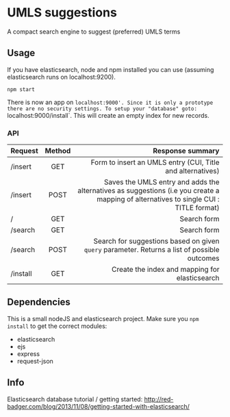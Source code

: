 UMLS suggestions
=========

A compact search engine to suggest (preferred) UMLS terms

## Usage

If you have elasticsearch, node and npm installed you can use (assuming elasticsearch runs on localhost:9200).

`npm start`

There is now an app on `localhost:9000'. Since it is only a prototype there are no security settings. To setup your "database" goto: `localhost:9000/install`. This will create an empty index for new records.

### API

| Request       | Method       | Response summary  |
| ------------- |:-------------:| -----:|
| /insert      | GET | Form to insert an UMLS entry (CUI, Title and alternatives) |
| /insert      | POST      |   Saves the UMLS entry and adds the alternatives as suggestions (i.e you create a mapping of alternatives to single CUI : TITLE format) |
| / | GET      |  Search form |
| /search | GET      |  Search form |
| /search | POST      |  Search for suggestions based on given `query` parameter. Returns a list of possible outcomes  |
| /install | GET      |  Create the index and mapping for elasticsearch  |

## Dependencies

This is a small nodeJS and elasticsearch project. Make sure you `npm install` to get the correct modules:

* elasticsearch
* ejs
* express
* request-json

## Info

Elasticsearch database tutorial / getting started:
http://red-badger.com/blog/2013/11/08/getting-started-with-elasticsearch/